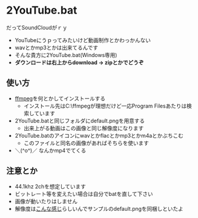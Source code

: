 # 2YouTube.bat

だってSoundCloudがｒｙ

- YouTubeにうｐってみたいけど動画制作とかわっかんない
- wavとかmp3とかは出来てるんです
- そんな貴方に2YouTube.bat(Windows専用)
- **ダウンロードは右上からdownload -> zipとかでどうぞ**

## 使い方

- [ffmpeg](https://www.ffmpeg.org)を何とかしてインストールする
    - インストール先はC:\ffmpegが理想だけど一応Program Filesあたりは検索しています
- 2YouTube.batと同じフォルダにdefault.pngを用意する
    - 出来上がる動画はこの画像と同じ解像度になります
- 2YouTube.batのアイコンにwavとかflacとかmp3とかm4aとかぶちこむ
    - このファイルと同名の画像があればそちらを使います
- ＼(^o^)／ なんかmp4でてくる

## 注意とか

- 44.1khz 2chを想定しています
- ビットレート等を変えたい場合は自分でbatを直して下さい
- 画像が動いたりはしません
- 解像度は[こんな感じ](https://support.google.com/youtube/answer/6375112)らしいんでサンプルのdefault.pngを同梱しといたよ
